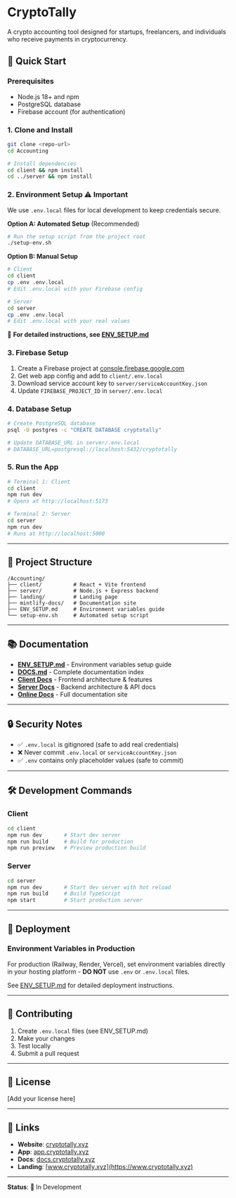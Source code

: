 # CryptoTally

A crypto accounting tool designed for startups, freelancers, and individuals who receive payments in cryptocurrency.

## 🚀 Quick Start

### **Prerequisites**

- Node.js 18+ and npm
- PostgreSQL database
- Firebase account (for authentication)

### **1. Clone and Install**

```bash
git clone <repo-url>
cd Accounting

# Install dependencies
cd client && npm install
cd ../server && npm install
```

### **2. Environment Setup** ⚠️ **Important**

We use `.env.local` files for local development to keep credentials secure.

**Option A: Automated Setup** (Recommended)
```bash
# Run the setup script from the project root
./setup-env.sh
```

**Option B: Manual Setup**
```bash
# Client
cd client
cp .env .env.local
# Edit .env.local with your Firebase config

# Server
cd server
cp .env .env.local
# Edit .env.local with your real values
```

📖 **For detailed instructions, see [ENV_SETUP.md](./ENV_SETUP.md)**

### **3. Firebase Setup**

1. Create a Firebase project at [console.firebase.google.com](https://console.firebase.google.com)
2. Get web app config and add to `client/.env.local`
3. Download service account key to `server/serviceAccountKey.json`
4. Update `FIREBASE_PROJECT_ID` in `server/.env.local`

### **4. Database Setup**

```bash
# Create PostgreSQL database
psql -U postgres -c "CREATE DATABASE cryptotally"

# Update DATABASE_URL in server/.env.local
# DATABASE_URL=postgresql://localhost:5432/cryptotally
```

### **5. Run the App**

```bash
# Terminal 1: Client
cd client
npm run dev
# Opens at http://localhost:5173

# Terminal 2: Server
cd server
npm run dev
# Runs at http://localhost:5000
```

---

## 📂 Project Structure

```
/Accounting/
├── client/          # React + Vite frontend
├── server/          # Node.js + Express backend
├── landing/         # Landing page
├── mintlify-docs/   # Documentation site
├── ENV_SETUP.md     # Environment variables guide
└── setup-env.sh     # Automated setup script
```

---

## 📚 Documentation

- **[ENV_SETUP.md](./ENV_SETUP.md)** - Environment variables setup guide
- **[DOCS.md](./DOCS.md)** - Complete documentation index
- **[Client Docs](./client/docs/)** - Frontend architecture & features
- **[Server Docs](./server/docs/)** - Backend architecture & API docs
- **[Online Docs](https://docs.cryptotally.xyz)** - Full documentation site

---

## 🔒 Security Notes

- ✅ `.env.local` is gitignored (safe to add real credentials)
- ❌ Never commit `.env.local` or `serviceAccountKey.json`
- ✅ `.env` contains only placeholder values (safe to commit)

---

## 🛠️ Development Commands

### **Client**
```bash
cd client
npm run dev       # Start dev server
npm run build     # Build for production
npm run preview   # Preview production build
```

### **Server**
```bash
cd server
npm run dev       # Start dev server with hot reload
npm run build     # Build TypeScript
npm start         # Start production server
```

---

## 🚢 Deployment

### **Environment Variables in Production**

For production (Railway, Render, Vercel), set environment variables directly in your hosting platform - **DO NOT** use `.env` or `.env.local` files.

See [ENV_SETUP.md](./ENV_SETUP.md#-production-deployment) for detailed deployment instructions.

---

## 🤝 Contributing

1. Create `.env.local` files (see ENV_SETUP.md)
2. Make your changes
3. Test locally
4. Submit a pull request

---

## 📄 License

[Add your license here]

---

## 🔗 Links

- **Website**: [cryptotally.xyz](https://cryptotally.xyz)
- **App**: [app.cryptotally.xyz](https://app.cryptotally.xyz)
- **Docs**: [docs.cryptotally.xyz](https://docs.cryptotally.xyz)
- **Landing**: [www.cryptotally.xyz](https://www.cryptotally.xyz)

---

**Status**: 🚧 In Development
